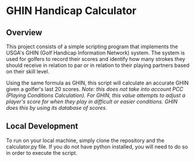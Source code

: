 # GHIN Handicap Calculator

## Overview

This project consists of a simple scripting program that implements the USGA's GHIN (Golf Handicap Information Network) system. The system is used for golfers to record their scores and identify how many strokes they should receive in relation to par or in relation to their playing partners based on their skill level. 

Using the same formula as GHIN, this script will calculate an accurate GHIN given a golfer's last 20 scores. *Note: this does not take into account PCC (Playing Conditions Calculation). For GHIN, this value attempts to adjust a player's score for when they play in difficult or easier conditions. GHIN does this by using its database of scores.*

## Local Development

To run on your local machine, simply clone the repository and the calculator.py file. If you do not have python installed, you will need to do so in order to execute the script.